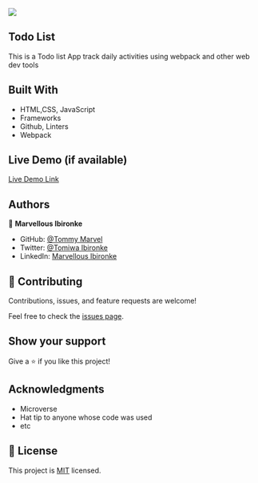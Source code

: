 ![](https://img.shields.io/badge/Microverse-blueviolet)

## **Todo List**
This is a Todo list App track daily activities using webpack and other web dev tools<br />

## Built With

- HTML,CSS, JavaScript
- Frameworks
- Github, Linters
- Webpack

## Live Demo (if available)

[Live Demo Link](https://tommymarvel.github.io/To-Do-List-project/)

## Authors

👤 **Marvellous Ibironke**

- GitHub: [@Tommy Marvel](https://github.com/Tommymarvel)
- Twitter: [@Tomiwa Ibironke](https://twitter.com/tomiwa_ibironke)
- LinkedIn: [Marvellous Ibironke](https://www.linkedin.com/in/marvellous-ibironke-54026b231/)

## 🤝 Contributing

Contributions, issues, and feature requests are welcome!

Feel free to check the [issues page](../../issues/).

## Show your support

Give a ⭐️ if you like this project!

## Acknowledgments
- Microverse
- Hat tip to anyone whose code was used
- etc

## 📝 License

This project is [MIT](./MIT.md) licensed.